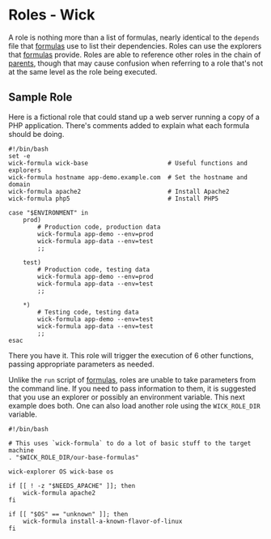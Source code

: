 Roles - Wick
============

A role is nothing more than a list of formulas, nearly identical to the `depends` file that [formulas] use to list their dependencies.  Roles can use the explorers that [formulas] provide.  Roles are able to reference other roles in the chain of [parents], though that may cause confusion when referring to a role that's not at the same level as the role being executed.


Sample Role
-----------

Here is a fictional role that could stand up a web server running a copy of a PHP application.  There's comments added to explain what each formula should be doing.

    #!/bin/bash
    set -e
    wick-formula wick-base                      # Useful functions and explorers
    wick-formula hostname app-demo.example.com  # Set the hostname and domain
    wick-formula apache2                        # Install Apache2
    wick-formula php5                           # Install PHP5
    
    case "$ENVIRONMENT" in
        prod)
            # Production code, production data
            wick-formula app-demo --env=prod
            wick-formula app-data --env=test
            ;;
            
        test)
            # Production code, testing data
            wick-formula app-demo --env=prod
            wick-formula app-data --env=test
            ;;
        
        *)
            # Testing code, testing data
            wick-formula app-demo --env=test
            wick-formula app-data --env=test
            ;;
    esac
    
There you have it.  This role will trigger the execution of 6 other functions, passing appropriate parameters as needed.

Unlike the `run` script of [formulas], roles are unable to take parameters from the command line.  If you need to pass information to them, it is suggested that you use an explorer or possibly an environment variable.  This next example does both.  One can also load another role using the `WICK_ROLE_DIR` variable.

    #!/bin/bash

    # This uses `wick-formula` to do a lot of basic stuff to the target machine    
    . "$WICK_ROLE_DIR/our-base-formulas"

    wick-explorer OS wick-base os
    
    if [[ ! -z "$NEEDS_APACHE" ]]; then
        wick-formula apache2
    fi
    
    if [[ "$OS" == "unknown" ]]; then
        wick-formula install-a-known-flavor-of-linux
    fi


[execution order]: ../doc/execution-order.md
[Formulas]: ../formulas/README.md
[parents]: ../doc/parents.md